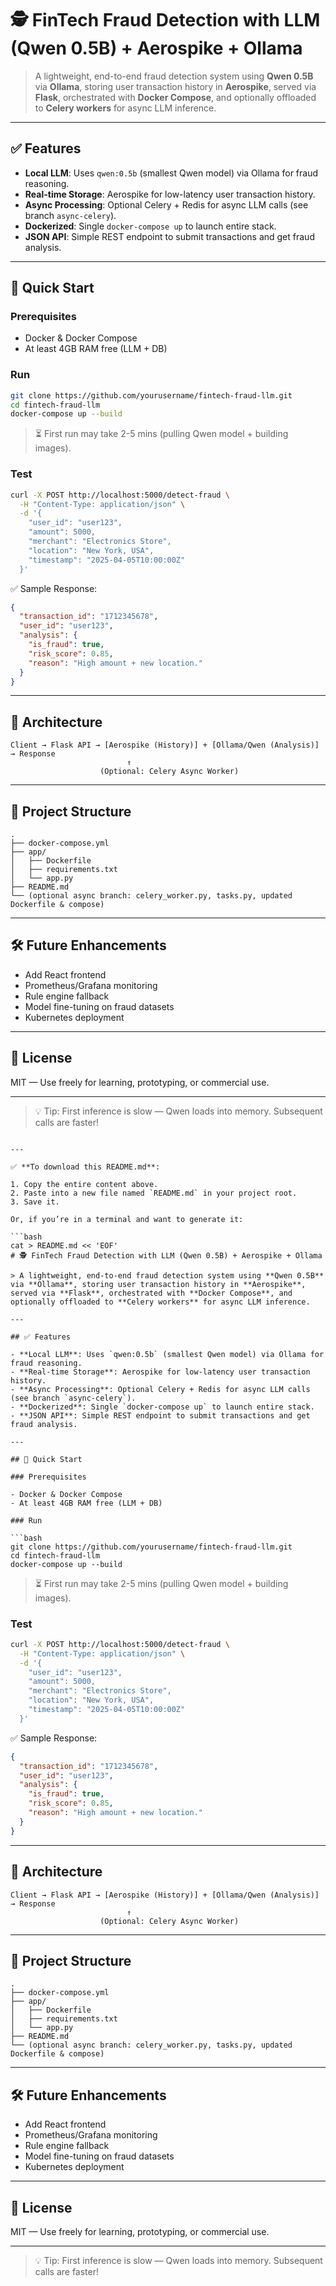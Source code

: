 
# 🕵️ FinTech Fraud Detection with LLM (Qwen 0.5B) + Aerospike + Ollama

> A lightweight, end-to-end fraud detection system using **Qwen 0.5B** via **Ollama**, storing user transaction history in **Aerospike**, served via **Flask**, orchestrated with **Docker Compose**, and optionally offloaded to **Celery workers** for async LLM inference.

---

## ✅ Features

- **Local LLM**: Uses `qwen:0.5b` (smallest Qwen model) via Ollama for fraud reasoning.
- **Real-time Storage**: Aerospike for low-latency user transaction history.
- **Async Processing**: Optional Celery + Redis for async LLM calls (see branch `async-celery`).
- **Dockerized**: Single `docker-compose up` to launch entire stack.
- **JSON API**: Simple REST endpoint to submit transactions and get fraud analysis.

---

## 🚀 Quick Start

### Prerequisites

- Docker & Docker Compose
- At least 4GB RAM free (LLM + DB)

### Run

```bash
git clone https://github.com/yourusername/fintech-fraud-llm.git
cd fintech-fraud-llm
docker-compose up --build
```

> ⏳ First run may take 2-5 mins (pulling Qwen model + building images).

### Test

```bash
curl -X POST http://localhost:5000/detect-fraud \
  -H "Content-Type: application/json" \
  -d '{
    "user_id": "user123",
    "amount": 5000,
    "merchant": "Electronics Store",
    "location": "New York, USA",
    "timestamp": "2025-04-05T10:00:00Z"
  }'
```

✅ Sample Response:
```json
{
  "transaction_id": "1712345678",
  "user_id": "user123",
  "analysis": {
    "is_fraud": true,
    "risk_score": 0.85,
    "reason": "High amount + new location."
  }
}
```

---

## 🧩 Architecture

```
Client → Flask API → [Aerospike (History)] + [Ollama/Qwen (Analysis)] → Response
                          ↑
                    (Optional: Celery Async Worker)
```

---

## 📂 Project Structure

```
.
├── docker-compose.yml
├── app/
│   ├── Dockerfile
│   ├── requirements.txt
│   └── app.py
├── README.md
└── (optional async branch: celery_worker.py, tasks.py, updated Dockerfile & compose)
```

---

## 🛠️ Future Enhancements

- Add React frontend
- Prometheus/Grafana monitoring
- Rule engine fallback
- Model fine-tuning on fraud datasets
- Kubernetes deployment

---

## 📜 License

MIT — Use freely for learning, prototyping, or commercial use.

---

> 💡 Tip: First inference is slow — Qwen loads into memory. Subsequent calls are faster!
``` 

---

✅ **To download this README.md**:

1. Copy the entire content above.
2. Paste into a new file named `README.md` in your project root.
3. Save it.

Or, if you’re in a terminal and want to generate it:

```bash
cat > README.md << 'EOF'
# 🕵️ FinTech Fraud Detection with LLM (Qwen 0.5B) + Aerospike + Ollama

> A lightweight, end-to-end fraud detection system using **Qwen 0.5B** via **Ollama**, storing user transaction history in **Aerospike**, served via **Flask**, orchestrated with **Docker Compose**, and optionally offloaded to **Celery workers** for async LLM inference.

---

## ✅ Features

- **Local LLM**: Uses `qwen:0.5b` (smallest Qwen model) via Ollama for fraud reasoning.
- **Real-time Storage**: Aerospike for low-latency user transaction history.
- **Async Processing**: Optional Celery + Redis for async LLM calls (see branch `async-celery`).
- **Dockerized**: Single `docker-compose up` to launch entire stack.
- **JSON API**: Simple REST endpoint to submit transactions and get fraud analysis.

---

## 🚀 Quick Start

### Prerequisites

- Docker & Docker Compose
- At least 4GB RAM free (LLM + DB)

### Run

```bash
git clone https://github.com/yourusername/fintech-fraud-llm.git
cd fintech-fraud-llm
docker-compose up --build
```

> ⏳ First run may take 2-5 mins (pulling Qwen model + building images).

### Test

```bash
curl -X POST http://localhost:5000/detect-fraud \
  -H "Content-Type: application/json" \
  -d '{
    "user_id": "user123",
    "amount": 5000,
    "merchant": "Electronics Store",
    "location": "New York, USA",
    "timestamp": "2025-04-05T10:00:00Z"
  }'
```

✅ Sample Response:
```json
{
  "transaction_id": "1712345678",
  "user_id": "user123",
  "analysis": {
    "is_fraud": true,
    "risk_score": 0.85,
    "reason": "High amount + new location."
  }
}
```

---

## 🧩 Architecture

```
Client → Flask API → [Aerospike (History)] + [Ollama/Qwen (Analysis)] → Response
                          ↑
                    (Optional: Celery Async Worker)
```

---

## 📂 Project Structure

```
.
├── docker-compose.yml
├── app/
│   ├── Dockerfile
│   ├── requirements.txt
│   └── app.py
├── README.md
└── (optional async branch: celery_worker.py, tasks.py, updated Dockerfile & compose)
```

---

## 🛠️ Future Enhancements

- Add React frontend
- Prometheus/Grafana monitoring
- Rule engine fallback
- Model fine-tuning on fraud datasets
- Kubernetes deployment

---

## 📜 License

MIT — Use freely for learning, prototyping, or commercial use.

---

> 💡 Tip: First inference is slow — Qwen loads into memory. Subsequent calls are faster!
